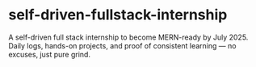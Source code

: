 # self-driven-fullstack-internship
A self-driven full stack internship to become MERN-ready by July 2025. Daily logs, hands-on projects, and proof of consistent learning — no excuses, just pure grind.
